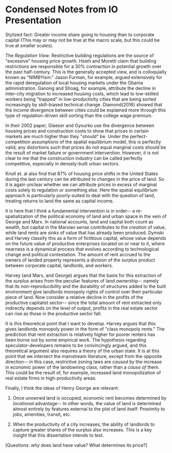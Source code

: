 # Condensed Notes from IO Presentation

Stylized fact: Greater income share going to housing than to corporate capital (This may or may not be true at the macro scale, but this could be true at smaller scales). 

The *Regulation View:* Restrictive building regulations are the source of
"excessive" housing price growth. Hsieh and Moretti claim that building
restrictions are responsible for a 30% contraction in potential growth over the
past half-century. This is the generally accepted view, and is colloquially
known as "NIMBYism." Jason Furman, for example, argued extensively for the
rapid deregulation of local housing markets under the Obama administration.
Ganong and Shoag, for example, attribute the decline in inter-city migration to
increased housing costs, which lead to low-skilled workers being "trapped" in
low-productivity cities that are being sorted increasingly by skill-biased
technical change. Diamond(2016) showed that the income divergence between
cities could be explained more through this type of regulation-driven skill
sorting than the college wage premium. 

In their 2002 paper, Glaeser and Gyourko use the divergence between housing prices and construction costs to show that prices in certain markets are much higher than they "should" be. Under the perfect-competition assumptions of the spatial equilibrium model, this is perfectly valid; any distortions such that prices do not equal marginal costs should be the result of market failure or government intervention. However, it is not clear to me that the construction industry can be called perfectly competitive, especially in densely-built urban sectors. 

Knoll et. al also find that 87% of housing price shifts in the United States during the last century can be attributed to changes in the price of land. So it is again unclear whether we can attribute prices in excess of marginal costs solely to regulation or something else. Here the spatial equilibrium approach is particularly poorly-suited to deal with the question of land, treating returns to land the same as capital income. 

It is here that I think a fundamental intervention is in order-- a re-spatialization of the political economy of land and urban space in the vein of George and Marx. In national accounts, land and capital both count as wealth, but capital in the Marxian sense contributes to the *creation* of value, while land rents are *sinks* of value that has already been produced. Dymski and Harvey classify this as a form of fictitious capital, whose value depends on the future value of productive enterprises located on or near to it, where nearness is a dynamical process that evolves according to technological change and political contestation. The amount of rent accrued to the owners of landed property represents a division of the surplus product between corporate capital, landlords, and workers. 

Harvey (and Marx, and George) argues that the basis for this extraction of the surplus arises from the peculiar features of land ownership-- namely that its non-reproducibility and the durability of structures added to the built environment give landlords monopoly rights of control over their particular piece of land. Now consider a relative decline in the profits of the productive capitalist sector-- since the total amount of rent extracted only indirectly depends on the level of output, profits in the real estate sector can rise as those in the productive sector fall. 

It is this theoretical point that I want to develop. Harvey argues that this gives landlords monopoly power in the form of "class monopoly rents." The prediction that rent extraction is relatively higher for poorer renters has been borne out by some empirical work. The hypothesis regarding speculator-developers remains to be convincingly argued, and this theoretical argument also requires a theory of the urban state. It is at this point that we intersect the mainstream literature, except from the opposite direction-- in this case, restrictive zoning laws are *caused by* the increase in economic power of the landowning class, rather than a *cause of* them. This could be the result of, for example, increased land monopolization of real estate firms in high-productivity areas. 

Finally, I think the ideas of Henry George are relevant:

1. Once unowned land is occupied, economic rent becomes determined by *locational* advantage-- In other words, the value of land is determined almost entirely by features external to the plot of land itself: Proximity to jobs, amenities, transit, etc. 

2. When the productivity of a city increases, the ability of landlords to capture greater shares of the surplus also increases. This is a key insight that this dissertation intends to test. 

[Questions: *why* does land have value? What determines its price?]


